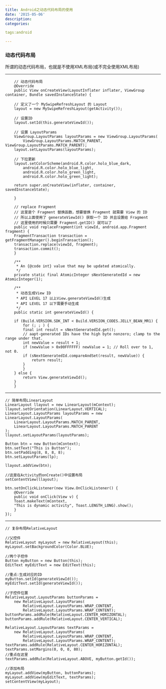 ```yaml
---
title: Android之动态代码布局的使用
date: '2015-05-06'
description:
categories:

tags:android

---
```


>

### 动态代码布局

>

所谓的动态代码布局，也就是不使用XML布局(或不完全使用XML布局)

>

---

>

	    // 动态代码布局
	    @Override
	    public View onCreateView(LayoutInflater inflater, ViewGroup container, Bundle savedInstanceState) {

		// 定义了一个 MySwipeRefreshLayout 的 Layout 
		layout = new MySwipeRefreshLayout(getActivity());

		// 设置ID 
		layout.setId(this.generateViewId());
	
		// 设置 LayoutParams
		ViewGroup.LayoutParams layoutParams = new ViewGroup.LayoutParams(
			ViewGroup.LayoutParams.MATCH_PARENT, ViewGroup.LayoutParams.MATCH_PARENT);
		layout.setLayoutParams(layoutParams);

		// 下拉更新
		layout.setColorScheme(android.R.color.holo_blue_dark,
			android.R.color.holo_blue_light,
			android.R.color.holo_green_light,
			android.R.color.holo_green_light);

		return super.onCreateView(inflater, container, savedInstanceState);

	    }

	    // replace Fragment
	    // 这里是个 Fragment 替换函数，想要替换 Fragment 就需要 View 的 ID
	    // 所以上面使用了 generateViewId() 获取一个 ID 并且设置给 Fragment
	    // 这里使用的时候只需要 Fragment.getID() 就可以了
	    public void replaceFragment(int viewId, android.app.Fragment fragment) {
		FragmentTransaction transaction = getFragmentManager().beginTransaction();
		transaction.replace(viewId, fragment);
		transaction.commit();
	    }

	    /**
	     * An {@code int} value that may be updated atomically.
	     */
	    private static final AtomicInteger sNextGeneratedId = new AtomicInteger(1);

	    /**
	     * 动态生成View ID
	     * API LEVEL 17 以上View.generateViewId()生成
	     * API LEVEL 17 以下需要手动生成
	     */
	    public static int generateViewId() {

		if (Build.VERSION.SDK_INT < Build.VERSION_CODES.JELLY_BEAN_MR1) {
		    for (; ; ) {
			final int result = sNextGeneratedId.get();
			// aapt-generated IDs have the high byte nonzero; clamp to the range under that.
			int newValue = result + 1;
			if (newValue > 0x00FFFFFF) newValue = 1; // Roll over to 1, not 0.
			if (sNextGeneratedId.compareAndSet(result, newValue)) {
			    return result;
			}
		    }
		} else {
		    return View.generateViewId();
		}
	    }

>

---

>

	// 简单布局LinearLayout
	LinearLayout llayout = new LinearLayout(mContext);
	llayout.setOrientation(LinearLayout.VERTICAL);
	LinearLayout.LayoutParams layoutParams = new LinearLayout.LayoutParams(
		LinearLayout.LayoutParams.MATCH_PARENT,
		LinearLayout.LayoutParams.MATCH_PARENT
	);
	llayout.setLayoutParams(layoutParams);

	Button btn = new Button(mContext);
	btn.setText("This is Button");
	btn.setPadding(8, 8, 8, 8);
	btn.setLayoutParams(lp);

	llayout.addView(btn);

	//这是在Activity的onCreate()中设置布局
	setContentView(llayout);

	btn.setOnClickListener(new View.OnClickListener() {
	    @Override
	    public void onClick(View v) {
		Toast.makeText(mContext,
		"This is dynamic activity", Toast.LENGTH_LONG).show();
	    }
	});

>

---

>

	// 复杂布局RelativeLayout 

	//父控件
	RelativeLayout myLayout = new RelativeLayout(this);
	myLayout.setBackgroundColor(Color.BLUE); 

	//两个子控件
	Button myButton = new Button(this);
	EditText myEditText = new EditText(this);

	//重点:生成对应的ID
	myButton.setId(generateViewId());
	myEditText.setId(generateViewId());

	//子控件位置
	RelativeLayout.LayoutParams buttonParams =
		new RelativeLayout.LayoutParams(
			RelativeLayout.LayoutParams.WRAP_CONTENT,
			RelativeLayout.LayoutParams.WRAP_CONTENT);
	buttonParams.addRule(RelativeLayout.CENTER_HORIZONTAL);
	buttonParams.addRule(RelativeLayout.CENTER_VERTICAL);

	RelativeLayout.LayoutParams textParams =
		new RelativeLayout.LayoutParams(
			RelativeLayout.LayoutParams.WRAP_CONTENT,
			RelativeLayout.LayoutParams.WRAP_CONTENT);
	textParams.addRule(RelativeLayout.CENTER_HORIZONTAL);
	textParams.setMargins(0, 0, 0, 80);
	//重点在这里
	textParams.addRule(RelativeLayout.ABOVE, myButton.getId());

	//添加布局
	myLayout.addView(myButton, buttonParams);
	myLayout.addView(myEditText, textParams);
	setContentView(myLayout);


